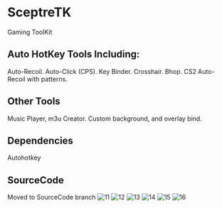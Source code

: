# SceptreTK
Gaming ToolKit
## Auto HotKey Tools Including:
Auto-Recoil.
Auto-Click (CPS).
Key Binder.
Crosshair.
Bhop.
CS2 Auto-Recoil with patterns.
## Other Tools
Music Player, m3u Creator. Custom background, and overlay bind.
## Dependencies
Autohotkey
## SourceCode
Moved to SourceCode branch
![11](https://github.com/CoachSludge/SceptreTK/assets/141787395/3bee41c4-2250-4294-8a3e-d58d69e0b89c)
![12](https://github.com/CoachSludge/SceptreTK/assets/141787395/ac545f0b-5813-4cfa-a5b2-5fc6a32b0731)
![13](https://github.com/CoachSludge/SceptreTK/assets/141787395/6c12ec1b-aa53-4356-b458-c40ff09a38fa)
![14](https://github.com/CoachSludge/SceptreTK/assets/141787395/e8750bfe-de11-4b91-973b-748d9375b34f)
![15](https://github.com/CoachSludge/SceptreTK/assets/141787395/2da3adf0-2094-4ba0-9177-97ca5e41d4ff)
![16](https://github.com/CoachSludge/SceptreTK/assets/141787395/3d308ae8-73e5-493a-b330-e823a71234c9)
